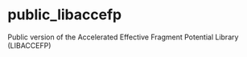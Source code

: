 # public_libaccefp
Public version of the Accelerated Effective Fragment Potential Library (LIBACCEFP)
